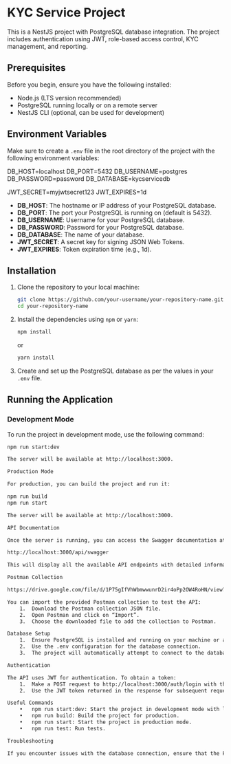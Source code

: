 # KYC Service Project

This is a NestJS project with PostgreSQL database integration. The project includes authentication using JWT, role-based access control, KYC management, and reporting.

## Prerequisites

Before you begin, ensure you have the following installed:

- Node.js (LTS version recommended)
- PostgreSQL running locally or on a remote server
- NestJS CLI (optional, can be used for development)

## Environment Variables

Make sure to create a `.env` file in the root directory of the project with the following environment variables:

DB_HOST=localhost
DB_PORT=5432
DB_USERNAME=postgres
DB_PASSWORD=password
DB_DATABASE=kycservicedb

JWT_SECRET=myjwtsecret123
JWT_EXPIRES=1d

- **DB_HOST**: The hostname or IP address of your PostgreSQL database.
- **DB_PORT**: The port your PostgreSQL is running on (default is 5432).
- **DB_USERNAME**: Username for your PostgreSQL database.
- **DB_PASSWORD**: Password for your PostgreSQL database.
- **DB_DATABASE**: The name of your database.
- **JWT_SECRET**: A secret key for signing JSON Web Tokens.
- **JWT_EXPIRES**: Token expiration time (e.g., 1d).

## Installation

1. Clone the repository to your local machine:

    ```bash
    git clone https://github.com/your-username/your-repository-name.git
    cd your-repository-name
    ```

2. Install the dependencies using `npm` or `yarn`:

    ```bash
    npm install
    ```

    or

    ```bash
    yarn install
    ```

3. Create and set up the PostgreSQL database as per the values in your `.env` file.

## Running the Application

### Development Mode

To run the project in development mode, use the following command:

```bash
npm run start:dev

The server will be available at http://localhost:3000.

Production Mode

For production, you can build the project and run it:

npm run build
npm run start

The server will be available at http://localhost:3000.

API Documentation

Once the server is running, you can access the Swagger documentation at:

http://localhost:3000/api/swagger

This will display all the available API endpoints with detailed information on each.

Postman Collection

https://drive.google.com/file/d/1P75gIfVhWbmwwunrD2ir4oPp2OW4RoHN/view?usp=drive_link

You can import the provided Postman collection to test the API:
	1.	Download the Postman collection JSON file.
	2.	Open Postman and click on “Import”.
	3.	Choose the downloaded file to add the collection to Postman.

Database Setup
	1.	Ensure PostgreSQL is installed and running on your machine or a remote server.
	2.	Use the .env configuration for the database connection.
	3.	The project will automatically attempt to connect to the database on startup and synchronize the schema.

Authentication

The API uses JWT for authentication. To obtain a token:
	1.	Make a POST request to http://localhost:3000/auth/login with the necessary credentials (username and password).
	2.	Use the JWT token returned in the response for subsequent requests that require authentication. Include it in the Authorization header as a Bearer token.

Useful Commands
	•	npm run start:dev: Start the project in development mode with live-reloading.
	•	npm run build: Build the project for production.
	•	npm run start: Start the project in production mode.
	•	npm run test: Run tests.

Troubleshooting

If you encounter issues with the database connection, ensure that the PostgreSQL service is running and the credentials in the .env file are correct. You can also check the NestJS logs for error details.